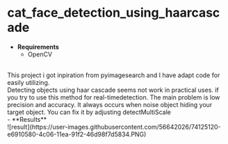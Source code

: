 # cat_face_detection_using_haarcascade
- **Requirements**
  - OpenCV
<br />
This project i got inpiration from  pyimagesearch and I have adapt code for easily utilizing.
<br /> Detecting objects using haar cascade seems not work in practical uses. if you try to use this method for real-timedetection. The main problem is low precision and accuracy. It always occurs when noise object hiding your target object. You can fix it by adjusting detectMultiScale <br />
- **Results**
<br /> ![result](https://user-images.githubusercontent.com/56642026/74125120-e6910580-4c06-11ea-91f2-46d98f7d5834.PNG)
